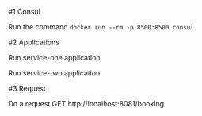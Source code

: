 #1 Consul

Run the command `docker run --rm -p 8500:8500 consul`

#2 Applications

Run service-one application

Run service-two application

#3 Request

Do a request GET http://localhost:8081/booking